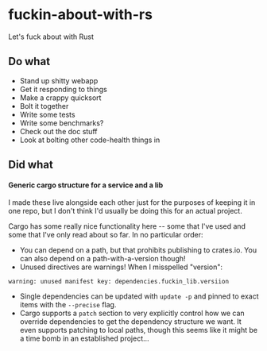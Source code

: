 # fuckin-about-with-rs
Let's fuck about with Rust

## Do what
 * Stand up shitty webapp
 * Get it responding to things
 * Make a crappy quicksort
 * Bolt it together
 * Write some tests
 * Write some benchmarks?
 * Check out the doc stuff
 * Look at bolting other code-health things in

## Did what

#### Generic cargo structure for a service and a lib

I made these live alongside each other just for the purposes of keeping it in
one repo, but I don't think I'd usually be doing this for an actual project.

Cargo has some really nice functionality here -- some that I've used and some
that I've only read about so far. In no particular order:

 * You can depend on a path, but that prohibits publishing to crates.io. You can
   also depend on a path-with-a-version though!
 * Unused directives are warnings! When I misspelled "version":
 ```
 warning: unused manifest key: dependencies.fuckin_lib.versiion
 ```
 * Single dependencies can be updated with `update -p` and pinned to exact
   items with the `--precise` flag.
 * Cargo supports a `patch` section to very explicitly control how we can
   override dependencies to get the dependency structure we want. It even
   supports patching to local paths, though this seems like it might be a time
   bomb in an established project...
